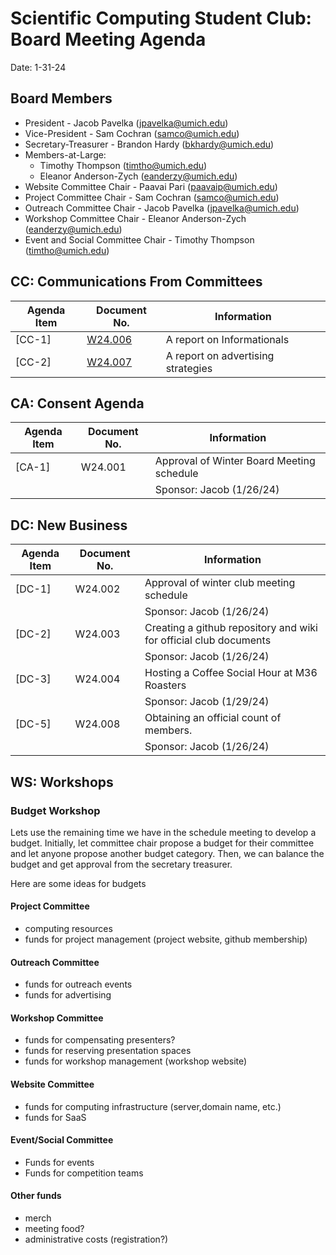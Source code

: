 # Scientific Computing Student Club: Board Meeting Agenda

Date: 1-31-24
## Board Members
- President - Jacob Pavelka (jpavelka@umich.edu)
- Vice-President - Sam Cochran (samco@umich.edu)
- Secretary-Treasurer - Brandon Hardy (bkhardy@umich.edu)
- Members-at-Large:
  - Timothy Thompson (timtho@umich.edu)
  - Eleanor Anderson-Zych (eanderzy@umich.edu)
- Website Committee Chair - Paavai Pari (paavaip@umich.edu)
- Project Committee Chair - Sam Cochran (samco@umich.edu)
- Outreach Committee Chair - Jacob Pavelka (jpavelka@umich.edu)
- Workshop Committee Chair - Eleanor Anderson-Zych (eanderzy@umich.edu)
- Event and Social Committee Chair - Timothy Thompson (timtho@umich.edu)
## CC: Communications From Committees
|Agenda Item|Document No.| Information|
|-|-|-|
|[CC-1]|  [W24.006](/memorandums/W24-006.md)|A report on Informationals
|[CC-2]|  [W24.007](/memorandums/W24-007.md)|A report on advertising strategies
## CA: Consent Agenda
|Agenda Item|Document No.| Information|
|-|-|-|
|[CA-1]|  W24.001|Approval of Winter Board Meeting schedule
|||Sponsor: Jacob (1/26/24)
## DC: New Business
|Agenda Item|Document No.| Information|
|-|-|-|
|[DC-1]|  W24.002|Approval of winter club meeting schedule
|||Sponsor: Jacob (1/26/24)
|[DC-2]|  W24.003|Creating a github repository and wiki for official club documents 
|||Sponsor: Jacob (1/26/24)
|[DC-3]|  W24.004|Hosting a Coffee Social Hour at M36 Roasters
|||Sponsor: Jacob (1/29/24)
|[DC-5]|  W24.008|Obtaining an official count of members.
|||Sponsor: Jacob (1/26/24)

## WS: Workshops
### Budget Workshop

Lets use the remaining time we have in the schedule meeting to develop a budget. Initially, let committee chair propose a budget for their committee and let anyone propose another budget category. Then, we can balance the budget and get approval from the secretary treasurer.

Here are some ideas for budgets

#### Project Committee
- computing resources
- funds for project management (project website, github membership)

#### Outreach Committee
- funds for outreach events
- funds for advertising

#### Workshop Committee
- funds for compensating presenters?
- funds for reserving presentation spaces
- funds for workshop management (workshop website)

#### Website Committee
- funds for computing infrastructure (server,domain name, etc.)
- funds for SaaS

#### Event/Social Committee
- Funds for events
- Funds for competition teams

#### Other funds
- merch
- meeting food?
- administrative costs (registration?)
